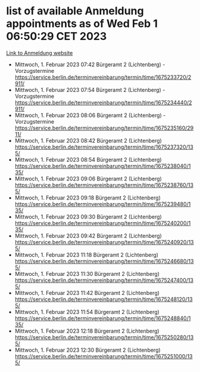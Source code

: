 # list of available Anmeldung appointments as of Wed Feb  1 06:50:29 CET 2023
[Link to Anmeldung website](https://service.berlin.de/terminvereinbarung/termin/tag.php?termin=0&anliegen[]=120686&dienstleisterlist=122210,122217,327316,122219,327312,122227,327314,122231,327346,122243,327348,122252,329742,122260,329745,122262,329748,122254,329751,122271,327278,122273,327274,122277,327276,330436,122280,327294,122282,327290,122284,327292,327539,122291,327270,122285,327266,122286,327264,122296,327268,150230,329760,122301,327282,122297,327286,122294,327284,122312,329763,122314,329775,122304,327330,122311,327334,122309,327332,122281,327352,122279,329772,122276,327324,122274,327326,122267,329766,122246,327318,122251,327320,122257,327322,122208,327298,122226,327300,121362,121364&herkunft=http%3A%2F%2Fservice.berlin.de%2Fdienstleistung%2F120686%2F)
- Mittwoch, 1. Februar 2023 07:42 Bürgeramt 2 (Lichtenberg) - Vorzugstermine https://service.berlin.de/terminvereinbarung/termin/time/1675233720/2911/
- Mittwoch, 1. Februar 2023 07:54 Bürgeramt 2 (Lichtenberg) - Vorzugstermine https://service.berlin.de/terminvereinbarung/termin/time/1675234440/2911/
- Mittwoch, 1. Februar 2023 08:06 Bürgeramt 2 (Lichtenberg) - Vorzugstermine https://service.berlin.de/terminvereinbarung/termin/time/1675235160/2911/
- Mittwoch, 1. Februar 2023 08:42 Bürgeramt 2 (Lichtenberg) https://service.berlin.de/terminvereinbarung/termin/time/1675237320/135/
- Mittwoch, 1. Februar 2023 08:54 Bürgeramt 2 (Lichtenberg) https://service.berlin.de/terminvereinbarung/termin/time/1675238040/135/
- Mittwoch, 1. Februar 2023 09:06 Bürgeramt 2 (Lichtenberg) https://service.berlin.de/terminvereinbarung/termin/time/1675238760/135/
- Mittwoch, 1. Februar 2023 09:18 Bürgeramt 2 (Lichtenberg) https://service.berlin.de/terminvereinbarung/termin/time/1675239480/135/
- Mittwoch, 1. Februar 2023 09:30 Bürgeramt 2 (Lichtenberg) https://service.berlin.de/terminvereinbarung/termin/time/1675240200/135/
- Mittwoch, 1. Februar 2023 09:42 Bürgeramt 2 (Lichtenberg) https://service.berlin.de/terminvereinbarung/termin/time/1675240920/135/
- Mittwoch, 1. Februar 2023 11:18 Bürgeramt 2 (Lichtenberg) https://service.berlin.de/terminvereinbarung/termin/time/1675246680/135/
- Mittwoch, 1. Februar 2023 11:30 Bürgeramt 2 (Lichtenberg) https://service.berlin.de/terminvereinbarung/termin/time/1675247400/135/
- Mittwoch, 1. Februar 2023 11:42 Bürgeramt 2 (Lichtenberg) https://service.berlin.de/terminvereinbarung/termin/time/1675248120/135/
- Mittwoch, 1. Februar 2023 11:54 Bürgeramt 2 (Lichtenberg) https://service.berlin.de/terminvereinbarung/termin/time/1675248840/135/
- Mittwoch, 1. Februar 2023 12:18 Bürgeramt 2 (Lichtenberg) https://service.berlin.de/terminvereinbarung/termin/time/1675250280/135/
- Mittwoch, 1. Februar 2023 12:30 Bürgeramt 2 (Lichtenberg) https://service.berlin.de/terminvereinbarung/termin/time/1675251000/135/
